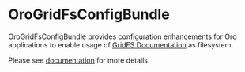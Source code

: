 # OroGridFsConfigBundle

OroGridFsConfigBundle provides configuration enhancements for Oro applications to enable usage of [GridFS Documentation](https://docs.mongodb.com/manual/core/gridfs/) as filesystem.

Please see [documentation](https://doc.oroinc.com/master/backend/bundles/platform/GridFSConfigBundle/) for more details.
